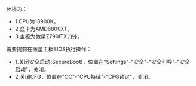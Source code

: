 
环境为：
* 1.CPU为13900K。
* 2.显卡为AMD6800XT。
* 3.主板为微星Z790ITX刀锋。


需要提前在微星主板BIOS执行操作：

* 1.关闭安全启动(SecureBoot)，位置在"Settings"-"安全"-"安全引导"-"安全启动"，关闭。
* 2.关闭CFG，位置在"OC"-"CPU特征"-"CFG锁定"，关闭。
